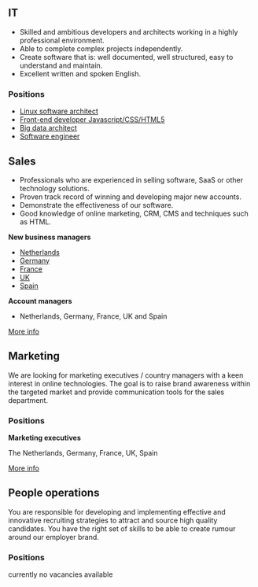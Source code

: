 IT
--

-   Skilled and ambitious developers and architects working in a highly
    professional environment.
-   Able to complete complex projects independently.
-   Create software that is: well documented, well structured, easy to
    understand and maintain.
-   Excellent written and spoken English.

### Positions

-   [Linux software
    architect](https://www.copernica.com/en/about-us/jobs/linux-software-architect)
-   [Front-end developer
    Javascript/CSS/HTML5](https://www.copernica.com/en/about-us/jobs/software-architect-javascript-css-html5)
-   [Big data
    architect](https://www.copernica.com/en/about-us/jobs/big-data-architect)
-   [Software
    engineer](https://www.copernica.com/en/about-us/jobs/software-architect)

Sales
-----

-   Professionals who are experienced in selling software, SaaS or other
    technology solutions.
-   Proven track record of winning and developing major new accounts.
-   Demonstrate the effectiveness of our software.
-   Good knowledge of online marketing, CRM, CMS and techniques such as
    HTML.

**New business managers**

-   [Netherlands](https://www.copernica.com/en/about-us/jobs/new-business-manager-the-netherlands)
-   [Germany](./new-business-manager-germany.md)
-   [France](./new-business-manager-france.md)
-   [UK](./business-development-manager-uk.md)
-   [Spain](./new-business-manager-spain.md)

**Account managers**

-   Netherlands, Germany, France, UK and Spain

[More info](./account-manager.md)

Marketing
---------

We are looking for marketing executives / country managers with a keen
interest in online technologies. The goal is to raise brand awareness
within the targeted market and provide communication tools for the sales
department.

### Positions

**Marketing executives**

The Netherlands, Germany, France, UK, Spain

[More
info](./marketing-executive.md)

People operations
-----------------

You are responsible for developing and implementing effective and
innovative recruiting strategies to attract and source high quality
candidates. You have the right set of skills to be able to create rumour
around our employer brand.

### Positions

currently no vacancies available
